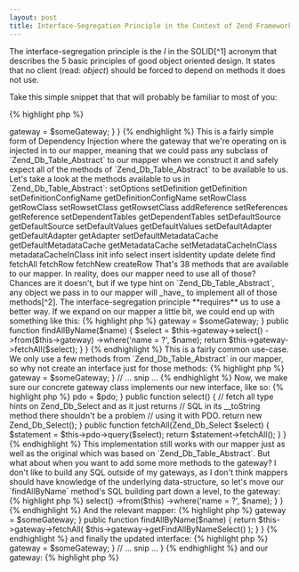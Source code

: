 ```yaml
---
layout: post
title: Interface-Segregation Principle in the Context of Zend Framework 1.x
---
```


The interface-segregation principle is the _I_ in the SOLID[^1] acronym that describes the 5 basic principles of good object oriented design.  It states that no client (read: _object_) should be forced to depend on methods it does not use.

Take this simple snippet that that will probably be familiar to most of you:

{% highlight php %}
<?php
class SomeMapper
{
    protected $gateway;

    public function __construct(Zend_Db_Table_Abstract $someGateway)
    {
        $this->gateway = $someGateway;
    }
}
{% endhighlight %}

This is a fairly simple form of Dependency Injection where the gateway that we're operating on is injected in to our mapper, meaning that we could pass any subclass of `Zend_Db_Table_Abstract` to our mapper when we construct it and safely expect all of the methods of `Zend_Db_Table_Abstract` to be available to us.

Let's take a look at the methods available to us in `Zend_Db_Table_Abstract`:

    setOptions
    setDefinition
    getDefinition
    setDefinitionConfigName
    getDefinitionConfigName
    setRowClass
    getRowClass
    setRowsetClass
    getRowsetClass
    addReference
    setReferences
    getReference
    setDependentTables
    getDependentTables
    setDefaultSource
    getDefaultSource
    setDefaultValues
    getDefaultValues
    setDefaultAdapter
    getDefaultAdapter
    getAdapter
    setDefaultMetadataCache
    getDefaultMetadataCache
    getMetadataCache
    setMetadataCacheInClass
    metadataCacheInClass
    init
    info
    select
    insert
    isIdentity
    update
    delete
    find
    fetchAll
    fetchRow
    fetchNew
    createRow

That's 38 methods that are available to our mapper.

In reality, does our mapper need to use all of those?  Chances are it doesn't, but if we type hint on `Zend_Db_Table_Abstract`, any object we pass in to our mapper will _have_ to implement all of those methods[^2].

The interface-segregation principle **requires** us to use a better way.  If we expand on our mapper a little bit, we could end up with something like this:

{% highlight php %}
<?php
class SomeMapper
{
    protected $gateway;

    public function __construct(Zend_Db_Table_Abstract $someGateway)
    {
        $this->gateway = $someGateway;
    }

    public function findAllByName($name)
    {
        $select = $this->gateway->select()
            ->from($this->gateway)
            ->where('name = ?', $name);

        return $this->gateway->fetchAll($select);
    }
}
{% endhighlight %}

This is a fairly common use-case.  We only use a few methods from `Zend_Db_Table_Abstract` in our mapper, so why not create an interface just for those methods:

{% highlight php %}
<?php
interface SelectableInterface
{
    public function select();
    public function fetchAll(Zend_Db_Select $select);
}
{% endhighlight %}

Now we should make sure our mapper depend on this interface, instead of the full `Zend_Db_Table_Abstract` interface:

{% highlight php %}
<?php
class SomeMapper
{
    protected $gateway;

    public function __construct(SelectableInterface $someGateway)
    {
        $this->gateway = $someGateway;
    }

    // ... snip ...
{% endhighlight %}

Now, we make sure our concrete gateway class implements our new interface, like so:

{% highlight php %}
<?php
class OurGateway extends Zend_Db_Table_Abstract implements SelectableInterface
{}
{% endhighlight %}

We don't actually need to add any methods, as `Zend_Db_Table_Abstract` implements them for us.

The benefits are immediately obvious here.  Let's say we don't want to use `Zend_Db_Table_Abstract` for our gateway anymore, and instead we just want to use PDO straight-up.

{% highlight php %}
<?php
class OurGateway implements SelectableInterface
{
    protected $pdo;

    public function __construct(PDO $pdo)
    {
        $this->pdo = $pdo;
    }

    public function select()
    {
        // fetch all type hints on Zend_Db_Select and as it just returns
        // SQL in its __toString method there shouldn't be a problem
        // using it with PDO.
        return new Zend_Db_Select();
    }

    public function fetchAll(Zend_Db_Select $select)
    {
        $statement = $this->pdo->query($select);
        return $statement->fetchAll();
    }
}
{% endhighlight %}

This implementation still works with our mapper just as well as the original which was based on `Zend_Db_Table_Abstract`.

But what about when you want to add some more methods to the gateway?  I don't like to build any SQL outside of my gateways, as I don't think mappers should have knowledge of the underlying data-structure, so let's move our `findAllByName` method's SQL building part down a level, to the gateway:

{% highlight php %}
<?php
class OurGateway extends Zend_Db_Table_Abstract implements FetchableInterface
{
    public function getFindAllByNameSelect($name)
    {
        return $this->select()
            ->from($this)
            ->where('name = ?', $name);
    }
}
{% endhighlight %}

And the relevant mapper:

{% highlight php %}
<?php
class SomeMapper
{
    protected $gateway;

    public function __construct(FetchableInterface $someGateway)
    {
        $this->gateway = $someGateway;
    }

    public function findAllByName($name)
    {
        return $this->gateway->fetchAll(
            $this->gateway->getFindAllByNameSelect()
        );
    }
}
{% endhighlight %}

and finally the updated interface:

{% highlight php %}
<?php
interface FetchableInterface
{
    public function fetchAll(Zend_Db_Select $select);
}
{% endhighlight %}

This example is somewhat contrived, you wouldn't implement these classes this way in real life, but I want to use them to illustrait a point.

The `FetchableInterface` doesn't require the `getFindAllByNameSelect` method to be present, but our mapper depends on it.  The reason for this is that we want our interfaces to be as small as possible.  The smallest possible (useful) interface for our gateways is the `FetchableInterface`, saying that we can fetch all instances of an object from that gateway based on a `Zend_Db_Select` object.

Not all of our gateways are going to have a `getFindAllByNameSelect` method, so we don't want to add it to our interface that may well be used for a large number of our gateways.  So for our `getFindAllByNameSelect` method, we create another interface:

{% highlight php %}
<?php
interface FindByNameInterface
{
    public function getFindAllByNameSelect();
}
{% endhighlight %}

Fortunately, PHP lets you implement multiple interfaces, so we can update our gateway to enforce this:

{% highlight php %}
<?php
class OurGateway extends Zend_Db_Table_Abstract
    implements FetchableInterface, FindByNameInterface
{
    // ... snip ...
}
{% endhighlight %}

But this leads to a problem:  We can't type hint on multiple interfaces in our mapper.  Thankfully, PHP has a little-known feature in that interfaces can use multiple inheritance.  That means we can create a new third interface that our mapper _can_ type hint on:

{% highlight php %}
<?php
interface FetchableByNameInterface
    extends FetchableInterface, FindByNameInterface
{

}
{% endhighlight %}

This interface doesn't need any methods (though you could add some if you wanted to), as it inherits methods from both `FetchableInterface` and `FindByNameInterface`.  Now we can update our mapper to type hint on this new interface:


{% highlight php %}
<?php
class SomeMapper
{
    protected $gateway;

    public function __construct(FetchableByNameInterface $someGateway)
    {
        $this->gateway = $someGateway;
    }

    // ... snip ...
}
{% endhighlight %}

and our gateway:

{% highlight php %}
<?php
class OurGateway extends Zend_Db_Table_Abstract
    implements FetchableByNameInterface
{
    // ... snip ...
}
{% endhighlight %}

As I said before, the examples here are somewhere contrived, and could be achieved in different or simpler ways (such as `FindByNameInterface` extending `FetchableInterface`), but the main point of this post was to demonstrait how to use multiple-inheritance with interfaces to achieve really nice and simple interface-segregation.

Hopefully armed with this knowledge you can go out and start creating objects that depend on the smallest possible interface, which will help you write easier and smaller unit tests (fewer methods to mock), and more reliable and robust code that is ultimately easier to maintain too!

##Read Next:

* [Example of this code on 80+ PHP versions](http://3v4l.org/Yff7T)
* [Zend Framework 1.x, PHPUnit 3.4 and PHPUnit 3.7 side-by-side](/2013/05/30/zend-1.x-phpunit-3.4-and-3.7-composer.html)

[^1]: http://en.wikipedia.org/wiki/SOLID_%28object-oriented_design%29
[^2]: Actually, as `Zend_Db_Table_Abstract` is an abstract class and not an interface it will need to _extend_ Zend_Db_Table_Abstract which already has all of those methods implemented.
